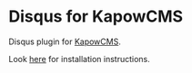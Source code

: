 # Disqus for KapowCMS
Disqus plugin for [KapowCMS](https://github.com/hesselbom/kapowcms).

Look [here](https://github.com/hesselbom/kapowcms#plugins) for installation instructions.
